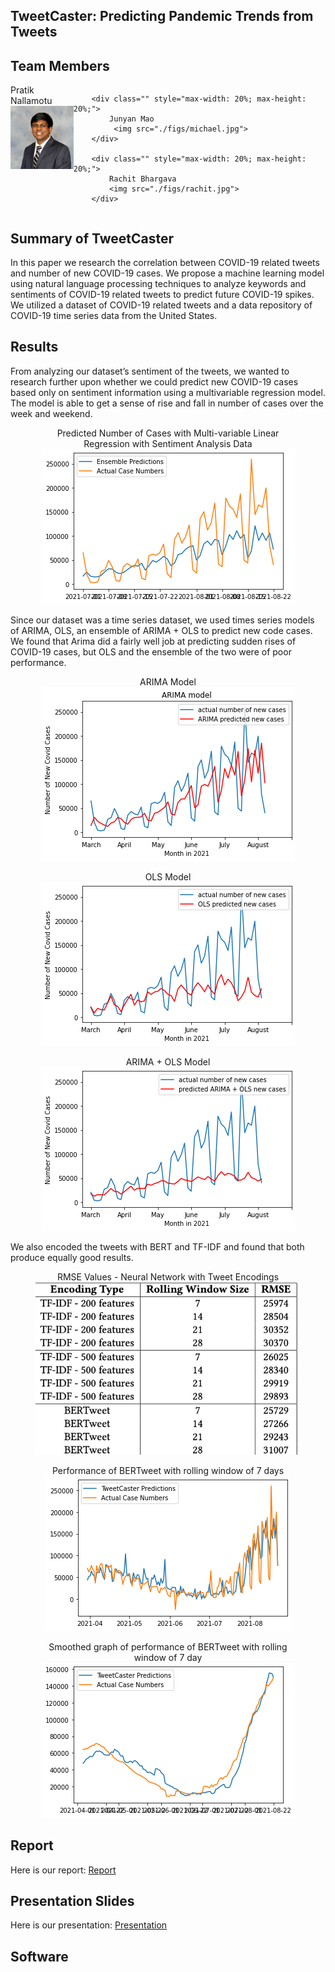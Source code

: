 ## TweetCaster: Predicting Pandemic Trends from Tweets

## Team Members

<div id="banner" style="overflow: hidden; display: flex; justify-content:space-around;">
        <div class="" style="max-width: 20%; max-height: 20%;">
            Pratik Nallamotu
            <img src="./figs/pratik.jpeg">
        </div>

        <div class="" style="max-width: 20%; max-height: 20%;">
            Junyan Mao
             <img src="./figs/michael.jpg">
        </div>

        <div class="" style="max-width: 20%; max-height: 20%;">
            Rachit Bhargava
            <img src="./figs/rachit.jpg">
        </div>

 </div>

## Summary of TweetCaster

<p>In this paper we research the correlation between COVID-19 related tweets and number of new COVID-19 cases. We propose a machine learning model using natural language processing techniques to analyze keywords and sentiments of COVID-19 related tweets to predict future COVID-19 spikes. We utilized a dataset of COVID-19 related tweets and a data repository of COVID-19 time series data from the United States. </p>

<h2>Results</h2>
<p>From analyzing our dataset’s sentiment of the tweets, we wanted to research further upon whether we could predict new COVID-19 cases based only on sentiment information using a multivariable regression model. The model is able to get a sense of rise and fall in number of cases over the week and weekend. 
</p>
<figure style="text-align: center;">
  <figcaption style="text-align: center;">Predicted Number of Cases with Multi-variable
Linear Regression with Sentiment Analysis Data</figcaption>
  <img src="./figs/lin_arima_ols.png" style="text-align: center;">
</figure>

<p>Since our dataset was a time series dataset, we used times series models of ARIMA, OLS, an ensemble of ARIMA + OLS to predict new code cases. We found that Arima did a fairly well job at predicting sudden rises of COVID-19 cases, but OLS and the ensemble of the two were of poor performance. </p>

<figure style="text-align: center;">
  <figcaption style="text-align: center;">ARIMA Model</figcaption>

  <img src="./figs/arima.png" style="text-align: center;">
</figure>
<figure style="text-align: center;">
  <figcaption style="text-align: center;">OLS Model</figcaption>
  <img src="./figs/ols.png">
</figure>
<figure style="text-align: center;">
  <figcaption style="text-align: center;">ARIMA + OLS Model</figcaption>
  <img src="./figs/arima_ols.png">
</figure>
<p>We also encoded the tweets with BERT and TF-IDF and found that both produce equally good results.</p>

<figure style="text-align: center;">
  <figcaption style="text-align: center;">RMSE Values - Neural Network with Tweet Encodings</figcaption>
  <img src="./figs/table_rmse.png">
</figure>

<figure style="text-align: center;">
  <figcaption style="text-align: center;">Performance of BERTweet with rolling window of 7 days</figcaption>
  <img src="./figs/bert_7.png">

</figure>

<figure style="text-align: center;">
  <figcaption style="text-align: center;">Smoothed graph of performance of BERTweet with
rolling window of 7 day</figcaption>
  <img src="./figs/bert_7_smoothed.png">
</figure>

## Report

<p>Here is our report: <a href="./tweetcaster_software/DOC/CSE8803_final_report.pdf" download>Report</a>
 </p>

## Presentation Slides

<p>Here is our presentation: <a href="./tweetcaster_software/DOC/CSE8803 _presentation.pptx" download>Presentation</a>
 </p>

## Software
